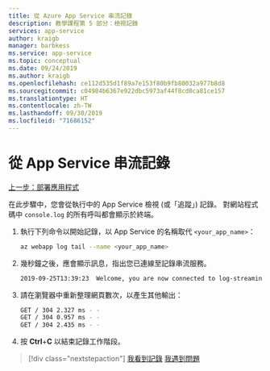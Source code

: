 ```yaml
---
title: 從 Azure App Service 串流記錄
description: 教學課程第 5 部分：檢視記錄
services: app-service
author: kraigb
manager: barbkess
ms.service: app-service
ms.topic: conceptual
ms.date: 09/24/2019
ms.author: kraigb
ms.openlocfilehash: ce112d535d1f89a7e153f80b9fb80032a977b8d8
ms.sourcegitcommit: c04984b6367e922dbc5973af44f8cd0ca81ce157
ms.translationtype: HT
ms.contentlocale: zh-TW
ms.lasthandoff: 09/30/2019
ms.locfileid: "71686152"
---
```

# <a name="stream-logs-from-app-service"></a>從 App Service 串流記錄

[上一步：部署應用程式](tutorial-vscode-azure-cli-node-04.md)

在此步驟中，您會從執行中的 App Service 檢視 (或「追蹤」) 記錄。 對網站程式碼中 `console.log` 的所有呼叫都會顯示於終端。

1. 執行下列命令以開始記錄，以 App Service 的名稱取代 `<your_app_name>`：

    ```bash
    az webapp log tail --name <your_app_name>
    ```

1. 幾秒鐘之後，應會顯示訊息，指出您已連線至記錄串流服務。

    ```bash
    2019-09-25T13:39:23  Welcome, you are now connected to log-streaming service. The default timeout is 2 hours. Change the timeout with the App Setting SCM_LOGSTREAM_TIMEOUT (in seconds).
    ```

1. 請在瀏覽器中重新整理網頁數次，以產生其他輸出：

    ```bash
    GET / 304 2.327 ms - -
    GET / 304 0.957 ms - -
    GET / 304 2.435 ms - -
    ```

1. 按 **Ctrl**+**C** 以結束記錄工作階段。

> [!div class="nextstepaction"]
> [我看到記錄](tutorial-vscode-azure-cli-node-06.md) [我遇到問題](https://www.research.net/r/PWZWZ52?tutorial=node-deployment&step=tailing-logs)
